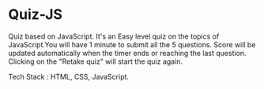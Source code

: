 # Quiz-JS
Quiz based on JavaScript.
It's an Easy level quiz on the topics of JavaScript.You will have 1 minute to submit all the 5 questions.
Score will be updated automatically when the timer ends or reaching the last question.
Clicking on the "Retake quiz" will start the quiz again.

Tech Stack : HTML, CSS, JavaScript.
